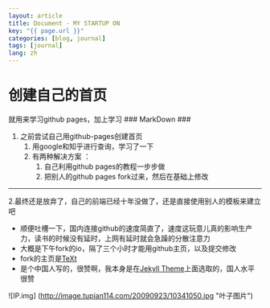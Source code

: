 ```yaml
---
layout: article
title: Document - MY STARTUP ON 
key: "{{ page.url }}"
categories: [blog, journal]
tags: [journal]
lang: zh
---
```


创建自己的首页
====

就用来学习github pages，加上学习  ### MarkDown ###  
1. 之前尝试自己用github-pages创建首页  
    1. 用google和知乎进行查询，学习了一下
    2. 有两种解决方案 ：  
        1. 自己利用github pages的教程一步步做  
        2. 把别人的github pages fork过来，然后在基础上修改  
---
2.最终还是放弃了，自己的前端已经十年没做了，还是直接使用别人的模板来建立吧   
- 顺便吐槽一下，国内连接github的速度简直了，速度这玩意儿真的影响生产力，读书的时候没有延时，上网有延时就会急躁的分散注意力  
- 大概是下午fork的io，隔了三个小时才能用github主页，以及提交修改  
- fork的主页是[TeXt](https://tianqi.name/jekyll-TeXt-theme/)  
- 是个中国人写的，很赞啊，我本身是在[Jekyll Theme](http://jekyllthemes.org/)上面选取的，国人水平很赞  

![IP.img] (http://image.tupian114.com/20090923/10341050.jpg "叶子图片")
